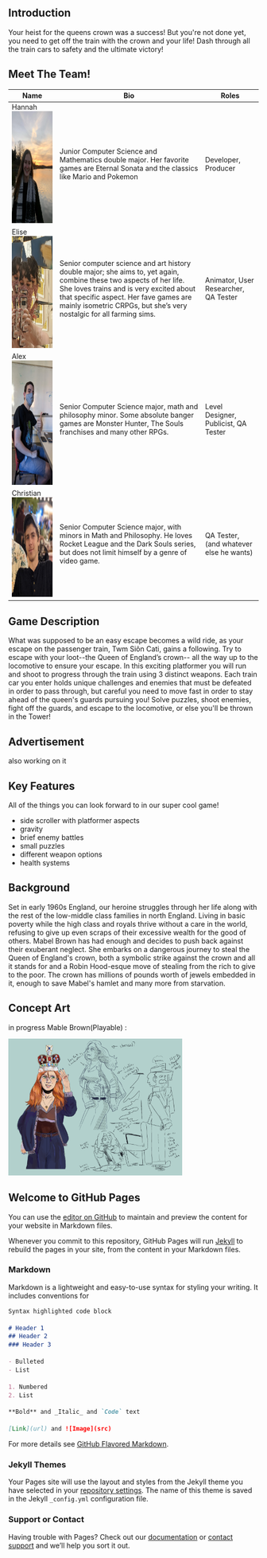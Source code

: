 ## Introduction

Your heist for the queens crown was a success!  But you're not done yet, you need to get off the train with the crown and your life!  Dash through all the train cars to safety and the ultimate victory!

## Meet The Team!

| Name | Bio | Roles |
|----|---|---|
|Hannah <img src="/assets/images/hannah_project.png" width="175" height="225"> | Junior Computer Science and Mathematics double major.  Her favorite games are Eternal Sonata and the classics like Mario and Pokemon | Developer, Producer|
| Elise <img src="/assets/images/elise_project.jpg" width="175" height="225"> | Senior computer science and art history double major; she aims to, yet again, combine these two aspects of her life. She loves trains and is very excited about that specific aspect. Her fave games are mainly isometric CRPGs, but she’s very nostalgic for all farming sims. | Animator, User Researcher, QA Tester |
| Alex <img src="/assets/images/alex_vertical_project.png" width="200" height="250"> | Senior Computer Science major, math and philosophy minor. Some absolute banger games are Monster Hunter, The Souls franchises and many other RPGs. | Level Designer, Publicist, QA Tester |
| Christian <img src="/assets/images/christian_project.jpg" width="200" height="200"> | Senior Computer Science major, with minors in Math and Philosophy.  He loves Rocket League and the Dark Souls series, but does not limit himself by a genre of video game. | QA Tester, (and whatever else he wants) | 

## Game Description 

What was supposed to be an easy escape becomes a wild ride, as your escape on the passenger train, Twm Siôn Cati, gains a following. Try to escape with your loot--the Queen of England’s crown-- all the way up to the locomotive to ensure your escape. In this exciting platformer you will run and shoot to progress through the train using 3 distinct weapons.  Each train car you enter holds unique challenges and enemies that must be defeated in order to pass through, but careful you need to move fast in order to stay ahead of the queen's guards pursuing you! Solve puzzles, shoot enemies, fight off the guards, and escape to the locomotive, or else you'll be thrown in the Tower! 

## Advertisement
also working on it

## Key Features
All of the things you can look forward to in our super cool game!
- side scroller with platformer aspects
- gravity
- brief enemy battles
- small puzzles
- different weapon options
- health systems

## Background
Set in early 1960s England, our heroine struggles through her life along with the rest of the low-middle class families in north England.  Living in basic poverty while the high class and royals thrive without a care in the world, refusing to give up even scraps of their excessive wealth for the good of others. Mabel Brown has had enough and decides to push back against their exuberant neglect.  She embarks on a dangerous journey to steal the Queen of England's crown, both a symbolic strike against the crown and all it stands for and a Robin Hood-esque move of stealing from the rich to give to the poor.  The crown has millions of pounds worth of jewels embedded in it, enough to save Mabel's hamlet and many more from starvation.

## Concept Art
in progress
Mable Brown(Playable) :

<img src="/assets/images/concept_art.png" width="350" height="275">

## Welcome to GitHub Pages

You can use the [editor on GitHub](https://github.com/hggorel/Off-The-Rails/edit/gh-pages/index.md) to maintain and preview the content for your website in Markdown files.

Whenever you commit to this repository, GitHub Pages will run [Jekyll](https://jekyllrb.com/) to rebuild the pages in your site, from the content in your Markdown files.

### Markdown

Markdown is a lightweight and easy-to-use syntax for styling your writing. It includes conventions for

```markdown
Syntax highlighted code block

# Header 1
## Header 2
### Header 3

- Bulleted
- List

1. Numbered
2. List

**Bold** and _Italic_ and `Code` text

[Link](url) and ![Image](src)
```

For more details see [GitHub Flavored Markdown](https://guides.github.com/features/mastering-markdown/).

### Jekyll Themes

Your Pages site will use the layout and styles from the Jekyll theme you have selected in your [repository settings](https://github.com/hggorel/Off-The-Rails/settings/pages). The name of this theme is saved in the Jekyll `_config.yml` configuration file.

### Support or Contact

Having trouble with Pages? Check out our [documentation](https://docs.github.com/categories/github-pages-basics/) or [contact support](https://support.github.com/contact) and we’ll help you sort it out.
